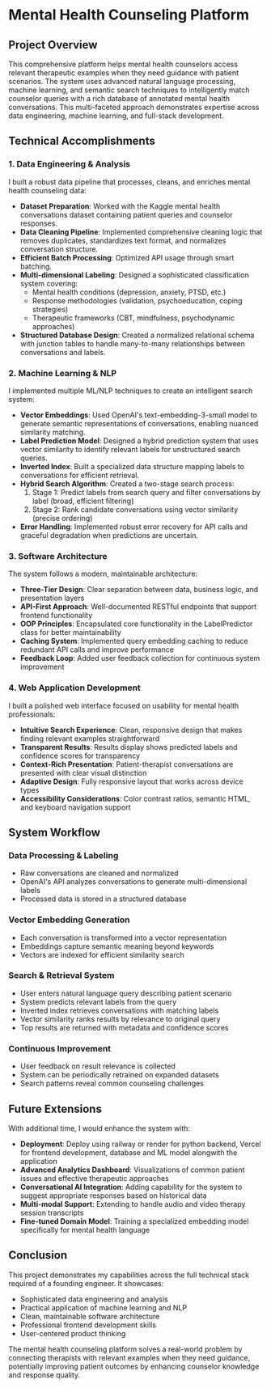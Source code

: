 # Mental Health Counseling Platform

## Project Overview
This comprehensive platform helps mental health counselors access relevant therapeutic examples when they need guidance with patient scenarios. The system uses advanced natural language processing, machine learning, and semantic search techniques to intelligently match counselor queries with a rich database of annotated mental health conversations. This multi-faceted approach demonstrates expertise across data engineering, machine learning, and full-stack development.

## Technical Accomplishments

### 1. Data Engineering & Analysis
I built a robust data pipeline that processes, cleans, and enriches mental health counseling data:

- **Dataset Preparation**: Worked with the Kaggle mental health conversations dataset containing patient queries and counselor responses.
- **Data Cleaning Pipeline**: Implemented comprehensive cleaning logic that removes duplicates, standardizes text format, and normalizes conversation structure.
- **Efficient Batch Processing**: Optimized API usage through smart batching.
- **Multi-dimensional Labeling**: Designed a sophisticated classification system covering:
  - Mental health conditions (depression, anxiety, PTSD, etc.)
  - Response methodologies (validation, psychoeducation, coping strategies)
  - Therapeutic frameworks (CBT, mindfulness, psychodynamic approaches)
- **Structured Database Design**: Created a normalized relational schema with junction tables to handle many-to-many relationships between conversations and labels.

### 2. Machine Learning & NLP
I implemented multiple ML/NLP techniques to create an intelligent search system:

- **Vector Embeddings**: Used OpenAI's text-embedding-3-small model to generate semantic representations of conversations, enabling nuanced similarity matching.
- **Label Prediction Model**: Designed a hybrid prediction system that uses vector similarity to identify relevant labels for unstructured search queries.
- **Inverted Index**: Built a specialized data structure mapping labels to conversations for efficient retrieval.
- **Hybrid Search Algorithm**: Created a two-stage search process:
  1. Stage 1: Predict labels from search query and filter conversations by label (broad, efficient filtering)
  2. Stage 2: Rank candidate conversations using vector similarity (precise ordering)
- **Error Handling**: Implemented robust error recovery for API calls and graceful degradation when predictions are uncertain.

### 3. Software Architecture
The system follows a modern, maintainable architecture:

- **Three-Tier Design**: Clear separation between data, business logic, and presentation layers
- **API-First Approach**: Well-documented RESTful endpoints that support frontend functionality
- **OOP Principles**: Encapsulated core functionality in the LabelPredictor class for better maintainability
- **Caching System**: Implemented query embedding caching to reduce redundant API calls and improve performance
- **Feedback Loop**: Added user feedback collection for continuous system improvement

### 4. Web Application Development
I built a polished web interface focused on usability for mental health professionals:

- **Intuitive Search Experience**: Clean, responsive design that makes finding relevant examples straightforward
- **Transparent Results**: Results display shows predicted labels and confidence scores for transparency
- **Context-Rich Presentation**: Patient-therapist conversations are presented with clear visual distinction
- **Adaptive Design**: Fully responsive layout that works across device types
- **Accessibility Considerations**: Color contrast ratios, semantic HTML, and keyboard navigation support

## System Workflow

### Data Processing & Labeling
- Raw conversations are cleaned and normalized
- OpenAI's API analyzes conversations to generate multi-dimensional labels
- Processed data is stored in a structured database

### Vector Embedding Generation
- Each conversation is transformed into a vector representation
- Embeddings capture semantic meaning beyond keywords
- Vectors are indexed for efficient similarity search

### Search & Retrieval System
- User enters natural language query describing patient scenario
- System predicts relevant labels from the query
- Inverted index retrieves conversations with matching labels
- Vector similarity ranks results by relevance to original query
- Top results are returned with metadata and confidence scores

### Continuous Improvement
- User feedback on result relevance is collected
- System can be periodically retrained on expanded datasets
- Search patterns reveal common counseling challenges

## Future Extensions
With additional time, I would enhance the system with:

- **Deployment**: Deploy using railway or render for python backend, Vercel for frontend development, database and ML model alongwith the application
- **Advanced Analytics Dashboard**: Visualizations of common patient issues and effective therapeutic approaches
- **Conversational AI Integration**: Adding capability for the system to suggest appropriate responses based on historical data
- **Multi-modal Support**: Extending to handle audio and video therapy session transcripts
- **Fine-tuned Domain Model**: Training a specialized embedding model specifically for mental health language

## Conclusion
This project demonstrates my capabilities across the full technical stack required of a founding engineer. It showcases:

- Sophisticated data engineering and analysis
- Practical application of machine learning and NLP
- Clean, maintainable software architecture
- Professional frontend development skills
- User-centered product thinking

The mental health counseling platform solves a real-world problem by connecting therapists with relevant examples when they need guidance, potentially improving patient outcomes by enhancing counselor knowledge and response quality.
